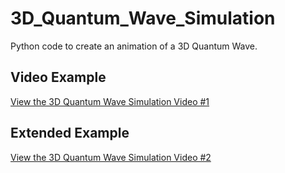 # 3D_Quantum_Wave_Simulation
Python code to create an animation of a 3D Quantum Wave.

## Video Example
[View the 3D Quantum Wave Simulation Video #1](https://github.com/shabab-kabir/3D_Quantum_Wave_Simulation/assets/126777449/c20df4bc-b3f9-4fee-9b0c-b36fba2a06db)


## Extended Example
[View the 3D Quantum Wave Simulation Video #2](https://github.com/shabab-kabir/3D_Quantum_Wave_Simulation/assets/126777449/48618df4-d508-452f-ba1e-203f424652ff)
